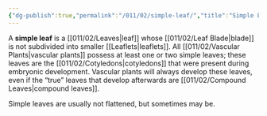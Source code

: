 ```yaml
---
{"dg-publish":true,"permalink":"/011/02/simple-leaf/","title":"Simple Leaf","tags":["BIOL412"],"noteIcon":"1","created":"2024-09-26T13:45:04.129-07:00","updated":"2024-09-26T15:25:30.741-07:00"}
---
```


A **simple leaf** is a [[011/02/Leaves\|leaf]] whose [[011/02/Leaf Blade\|blade]] is not subdivided into smaller [[Leaflets\|leaflets]]. All [[011/02/Vascular Plants\|vascular plants]] possess at least one or two simple leaves; these leaves are the [[011/02/Cotyledons\|cotyledons]] that were present during embryonic development. Vascular plants will always develop these leaves, even if the “true” leaves that develop afterwards are [[011/02/Compound Leaves\|compound leaves]].

Simple leaves are usually not flattened, but sometimes may be.